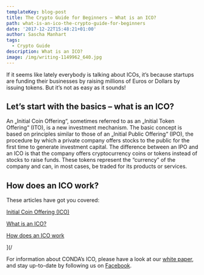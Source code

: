 ```yaml
---
templateKey: blog-post
title: The Crypto Guide for Beginners – What is an ICO?
path: what-is-an-ico-the-crypto-guide-for-beginners
date: '2017-12-22T15:48:21+01:00'
author: Sascha Manhart
tags:
  - Crypto Guide
description: What is an ICO?
image: /img/writing-1149962_640.jpg
---
```

If it seems like lately everybody is talking about ICOs, it’s because startups are funding their businesses by raising millions of Euros or Dollars by issuing tokens. But it’s not as easy as it sounds!



## Let’s start with the basics – what is an ICO?

An „Initial Coin Offering“, sometimes referred to as an „Initial Token Offering“ (ITO), is a new investment mechanism. The basic concept is based on principles similar to those of an „Initial Public Offering“ (IPO), the procedure by which a private company offers stocks to the public for the first time to generate investment capital. The difference between an IPO and an ICO is that the company offers cryptocurrency coins or tokens instead of stocks to raise funds. These tokens represent the “currency” of the company and can, in most cases, be traded for its products or services.



## How does an ICO work?

These articles have got you covered:



[Initial Coin Offering (ICO)
](https://www.investopedia.com/terms/i/initial-coin-offering-ico.asp)

[What is an ICO?
](https://bitcoinmagazine.com/guides/what-ico)

[How does an ICO work
](https://www.cryptocompare.com/coins/guides/how-does-an-ico-work/)

 
](/


For information about CONDA’s ICO, please have a look at our [white paper](https://ico.conda.online/wp-content/uploads/sites/2/2017/12/CONDA-White-paper.pdf), and stay up-to-date by following us on [Facebook](https://www.facebook.com/crwdnetwork/).
